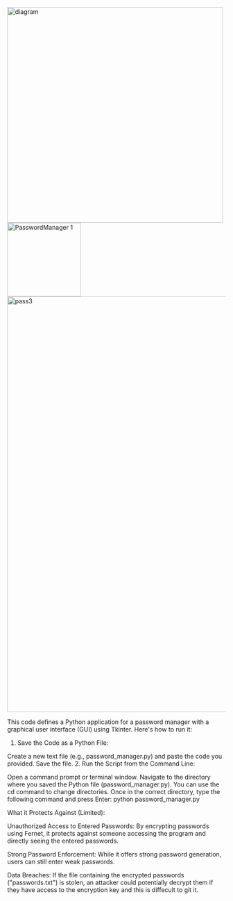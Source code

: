 <img width="497" alt="diagram" src="https://github.com/Iman-khayat/passwordManagerByPython/assets/124199376/c358de5f-5033-4e11-8d1b-0ed8e87d123f">
<img width="170" alt="PasswordManager 1" src="https://github.com/Iman-khayat/passwordManagerByPython/assets/124199376/bfa71902-3d0d-4b18-9896-66f9a510c08a">
<img width="958" alt="pass3" src="https://github.com/Iman-khayat/passwordManagerByPython/assets/124199376/f3bb5820-eef4-489f-bcce-55a9c33b14e7">


This code defines a Python application for a password manager with a graphical user interface (GUI) using Tkinter. Here's how to run it:

1. Save the Code as a Python File:

Create a new text file (e.g., password_manager.py) and paste the code you provided.
Save the file.
2. Run the Script from the Command Line:

Open a command prompt or terminal window.
Navigate to the directory where you saved the Python file (password_manager.py). You can use the cd command to change directories.
Once in the correct directory, type the following command and press Enter:
python password_manager.py

What it Protects Against (Limited):

Unauthorized Access to Entered Passwords: By encrypting passwords using Fernet, it protects against someone accessing the program and directly seeing the entered passwords.


Strong Password Enforcement: While it offers strong password generation, users can still enter weak passwords.

Data Breaches: If the file containing the encrypted passwords ("passwords.txt") is stolen, an attacker could potentially decrypt them if they have access to the encryption key and this is diffecult to git it.


